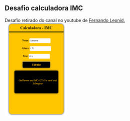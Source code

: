 ## Desafio calculadora IMC

Desafio retirado do canal no youtube de <a href="https://www.youtube.com/watch?v=RacwEvoTz_Y&list=PLDgemkIT111AzoS1rB61sgMJbsEA4pyD2">Fernando Leonid.</a>
<br>
<img src="img/imc.png" alt="" style="width: 200px; height: 300px;">
